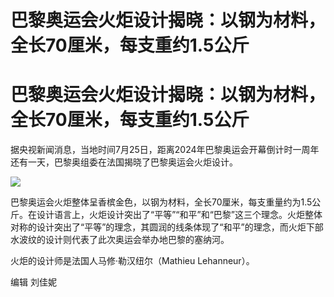 # 巴黎奥运会火炬设计揭晓：以钢为材料，全长70厘米，每支重约1.5公斤

# 巴黎奥运会火炬设计揭晓：以钢为材料，全长70厘米，每支重约1.5公斤

据央视新闻消息，当地时间7月25日，距离2024年巴黎奥运会开幕倒计时一周年还有一天，巴黎奥组委在法国揭晓了巴黎奥运会火炬设计。

![](https://inews.gtimg.com/om_bt/OYeGOBU3Xh4s-LMKm8Zj8iUV49GP6LfIUtAbHYsBzoVQYAA/1000)

巴黎奥运会火炬整体呈香槟金色，以钢为材料，全长70厘米，每支重量约为1.5公斤。在设计语言上，火炬设计突出了“平等”“和平”和“巴黎”这三个理念。火炬整体对称的设计突出了“平等”的理念，其圆润的线条体现了“和平”的理念，而火炬下部水波纹的设计则代表了此次奥运会举办地巴黎的塞纳河。

火炬的设计师是法国人马修·勒汉纽尔（Mathieu Lehanneur）。

编辑 刘佳妮

